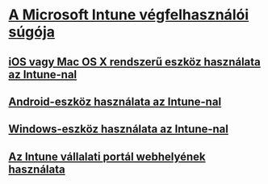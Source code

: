 # [A Microsoft Intune végfelhasználói súgója]()
## [iOS vagy Mac OS X rendszerű eszköz használata az Intune-nal](using-your-ios-or-mac-os-x-device-with-intune.md)
## [Android-eszköz használata az Intune-nal](using-your-android-device-with-intune.md)
## [Windows-eszköz használata az Intune-nal](using-your-windows-device-with-intune.md)
## [Az Intune vállalati portál webhelyének használata](using-the-intune-company-portal-website.md)


<!--HONumber=Jun16_HO4-->


